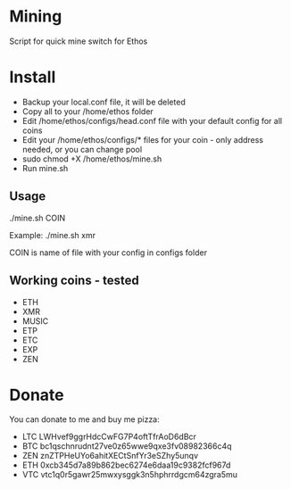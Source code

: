 # Mining
Script for quick mine switch for Ethos

# Install
- Backup your local.conf file, it will be deleted
- Copy all to your /home/ethos folder
- Edit /home/ethos/configs/head.conf file with your default config for all coins
- Edit your /home/ethos/configs/* files for your coin - only address needed, or you can change pool
- sudo chmod +X /home/ethos/mine.sh
- Run mine.sh

## Usage
./mine.sh COIN

Example: 
./mine.sh xmr

COIN is name of file with your config in configs folder

## Working coins - tested
- ETH
- XMR
- MUSIC
- ETP
- ETC
- EXP
- ZEN

# Donate
You can donate to me and buy me pizza:

- LTC LWHvef9ggrHdcCwFG7P4oftTfrAoD6dBcr
- BTC bc1qschnrudnt27ve0z65wwe9qxe3fv08982366c4q
- ZEN znZTPHeUYo6ahitXECtSnfYr3eSZhy5unqv
- ETH 0xcb345d7a89b862bec6274e6daa19c9382fcf967d
- VTC vtc1q0r5gawr25mwxysggk3n5hphrrdgcm64zgra5mu
